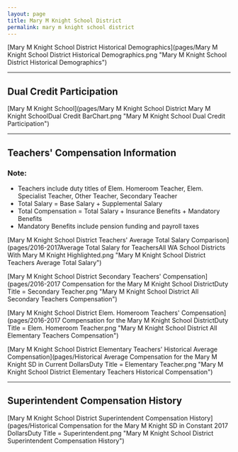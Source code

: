 ```yaml
---
layout: page
title: Mary M Knight School District
permalink: mary m knight school district
---
```



[Mary M Knight School District Historical Demographics](pages/Mary M Knight School District Historical Demographics.png "Mary M Knight School District Historical Demographics")

___

## Dual Credit Participation

[Mary M Knight School](pages/Mary M Knight School District Mary M Knight SchoolDual Credit BarChart.png "Mary M Knight School Dual Credit Participation")


___

## Teachers' Compensation Information
### Note:
- Teachers include duty titles of Elem. Homeroom Teacher, Elem. Specialist Teacher, Other Teacher, Secondary Teacher
- Total Salary = Base Salary + Supplemental Salary
- Total Compensation = Total Salary + Insurance Benefits + Mandatory Benefits
- Mandatory Benefits include pension funding and payroll taxes

[Mary M Knight School District Teachers' Average Total Salary Comparison](pages/2016-2017Average Total Salary for TeachersAll WA School Districts With Mary M Knight Highlighted.png "Mary M Knight School District Teachers Average Total Salary")

[Mary M Knight School District Secondary Teachers' Compensation](pages/2016-2017 Compensation for the Mary M Knight School DistrictDuty Title = Secondary Teacher.png "Mary M Knight School District All Secondary Teachers Compensation")

[Mary M Knight School District Elem. Homeroom Teachers' Compensation](pages/2016-2017 Compensation for the Mary M Knight School DistrictDuty Title = Elem. Homeroom Teacher.png "Mary M Knight School District All Elementary Teachers Compensation")

[Mary M Knight School District Elementary Teachers' Historical Average Compensation](pages/Historical Average Compensation for the Mary M Knight SD in Current DollarsDuty Title = Elementary Teacher.png "Mary M Knight School District Elementary Teachers Historical Compensation")


___

## Superintendent Compensation History

[Mary M Knight School District Superintendent Compensation History](pages/Historical Compensation for the Mary M Knight SD in Constant 2017 DollarsDuty Title = Superintendent.png "Mary M Knight School District Superintendent Compensation History")

